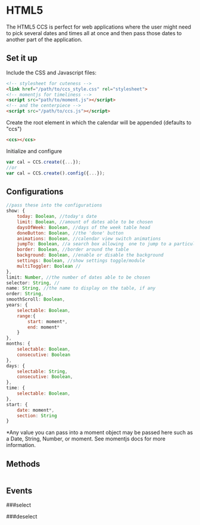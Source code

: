 # HTML5
The HTML5 CCS is perfect for web applications where the user might need to pick several dates and times all at once and then pass those dates to another part of the application.

## Set it up
Include the CSS and Javascript files:
```html
<!-- stylesheet for cuteness -->
<link href="/path/to/ccs_style.css" rel="stylesheet">
<!-- momentjs for timeliness -->
<script src="path/to/moment.js"></script>
<!-- and the centerpiece -->
<script src="/path/to/ccs.js"></script>
```
Create the root element in which the calendar will be appended (defaults to "ccs")
```html
<ccs></ccs>
```
Initialize and configure
```javascript
var cal = CCS.create({...});
//or
var cal = CCS.create().config({...});
```
## Configurations
```javascript
//pass these into the configurations
show: {
	today: Boolean, //today's date
	limit: Boolean, //amount of dates able to be chosen
	daysOfWeek: Boolean, //days of the week table head
	doneButton: Boolean, //the 'done' button
	animations: Boolean, //calendar view switch animations
	jumpTo: Boolean, //a search box allowing  one to jump to a particular date
	border: Boolean, //border around the table
	background: Boolean, //enable or disable the background
	settings: Boolean, //show settings toggle/module
	multiToggler: Boolean //
},
limit: Number, //the number of dates able to be chosen
selector: String, //
name: String, //the name to display on the table, if any
order: String,
smoothScroll: Boolean,
years: {
    selectable: Boolean,
    range:{
        start: moment*,
        end: moment*
    }
},
months: {
    selectable: Boolean,
    consecutive: Boolean
},
days: {
    selectable: String,
    consecutive: Boolean,
},
time: {
    selectable: Boolean,
},
start: {
    date: moment*,
    section: String
}
```
*Any value you can pass into a moment object may be passed here such as a Date, String, Number, or moment. See momentjs docs for more information.
## Methods
```javascript

```
## Events

###select

###deselect
